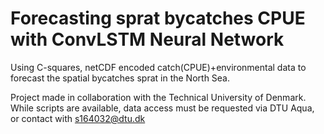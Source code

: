 # Forecasting sprat bycatches CPUE with ConvLSTM Neural Network
Using C-squares, netCDF encoded catch(CPUE)+environmental data to forecast the spatial bycatches sprat in the North Sea. 

Project made in collaboration with the Technical University of Denmark.
While scripts are available, data access must be requested via DTU Aqua, or contact with s164032@dtu.dk
